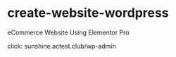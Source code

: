 # create-website-wordpress

eCommerce Website Using Elementor Pro

click: sunshine.actest.club/wp-admin



